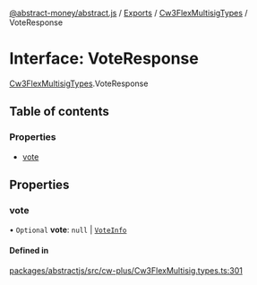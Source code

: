 [@abstract-money/abstract.js](../README.md) / [Exports](../modules.md) / [Cw3FlexMultisigTypes](../modules/Cw3FlexMultisigTypes.md) / VoteResponse

# Interface: VoteResponse

[Cw3FlexMultisigTypes](../modules/Cw3FlexMultisigTypes.md).VoteResponse

## Table of contents

### Properties

- [vote](Cw3FlexMultisigTypes.VoteResponse.md#vote)

## Properties

### vote

• `Optional` **vote**: ``null`` \| [`VoteInfo`](Cw3FlexMultisigTypes.VoteInfo.md)

#### Defined in

[packages/abstractjs/src/cw-plus/Cw3FlexMultisig.types.ts:301](https://github.com/Abstract-OS/abstract.js/blob/c46b309/packages/abstractjs/src/cw-plus/Cw3FlexMultisig.types.ts#L301)
